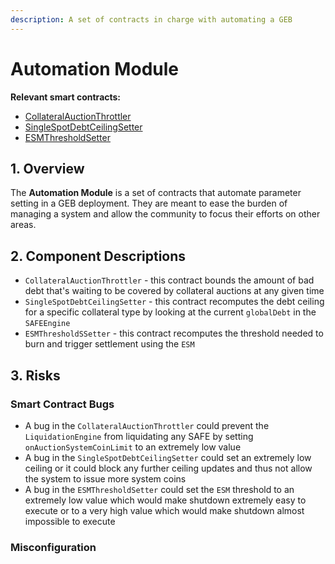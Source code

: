 ```yaml
---
description: A set of contracts in charge with automating a GEB
---
```


# Automation Module

**Relevant smart contracts:**

* [CollateralAuctionThrottler](https://github.com/reflexer-labs/geb-collateral-auction-throttler/blob/master/src/CollateralAuctionThrottler.sol)
* [SingleSpotDebtCeilingSetter](https://github.com/reflexer-labs/geb-debt-ceiling-setter/blob/master/src/SingleSpotDebtCeilingSetter.sol)
* [ESMThresholdSetter](https://github.com/reflexer-labs/geb-esm-threshold-setter/blob/master/src/ESMThresholdSetter.sol)

## 1. Overview

The **Automation Module** is a set of contracts that automate parameter setting in a GEB deployment. They are meant to ease the burden of managing a system and allow the community to focus their efforts on other areas.

## 2. Component Descriptions

* `CollateralAuctionThrottler` - this contract bounds the amount of bad debt that's waiting to be covered by collateral auctions at any given time
* `SingleSpotDebtCeilingSetter` - this contract recomputes the debt ceiling for a specific collateral type by looking at the current `globalDebt` in the `SAFEEngine`
* `ESMThresholdSSetter` - this contract recomputes the threshold needed to burn and trigger settlement using the `ESM`

## 3. Risks

### Smart Contract Bugs <a id="coding-errors"></a>

* A bug in the `CollateralAuctionThrottler` could prevent the `LiquidationEngine` from liquidating any SAFE by setting `onAuctionSystemCoinLimit` to an extremely low value
* A bug in the `SingleSpotDebtCeilingSetter` could set an extremely low ceiling or it could block any further ceiling updates and thus not allow the system to issue more system coins
* A bug in the `ESMThresholdSetter` could set the `ESM` threshold to an extremely low value which would make shutdown extremely easy to execute or to a very high value which would make shutdown almost impossible to execute

### Misconfiguration





